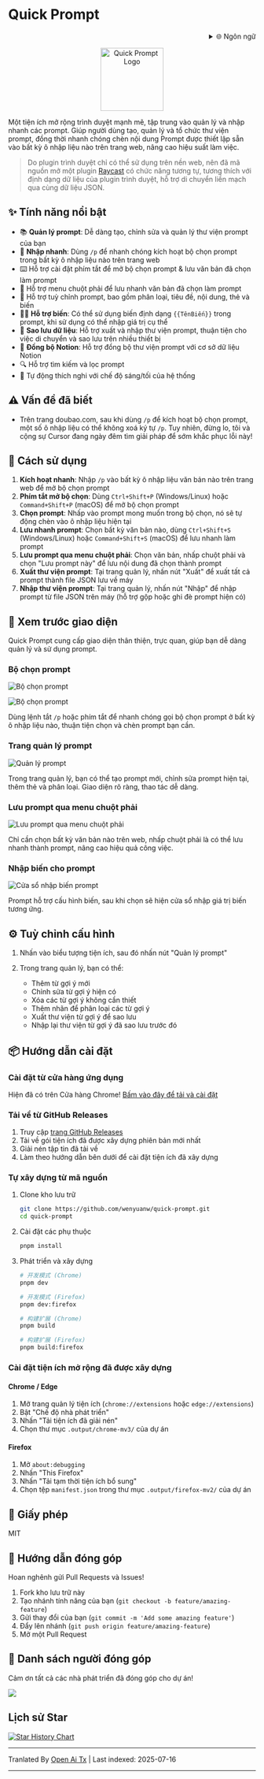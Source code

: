 # Quick Prompt

<div align="right">
  <details>
    <summary >🌐 Ngôn ngữ</summary>
    <div>
      <div align="center">
        <a href="https://openaitx.github.io/view.html?user=wenyuanw&project=quick-prompt&lang=en">English</a>
        | <a href="https://openaitx.github.io/view.html?user=wenyuanw&project=quick-prompt&lang=zh-CN">简体中文</a>
        | <a href="https://openaitx.github.io/view.html?user=wenyuanw&project=quick-prompt&lang=zh-TW">繁體中文</a>
        | <a href="https://openaitx.github.io/view.html?user=wenyuanw&project=quick-prompt&lang=ja">日本語</a>
        | <a href="https://openaitx.github.io/view.html?user=wenyuanw&project=quick-prompt&lang=ko">한국어</a>
        | <a href="https://openaitx.github.io/view.html?user=wenyuanw&project=quick-prompt&lang=hi">हिन्दी</a>
        | <a href="https://openaitx.github.io/view.html?user=wenyuanw&project=quick-prompt&lang=th">ไทย</a>
        | <a href="https://openaitx.github.io/view.html?user=wenyuanw&project=quick-prompt&lang=fr">Français</a>
        | <a href="https://openaitx.github.io/view.html?user=wenyuanw&project=quick-prompt&lang=de">Deutsch</a>
        | <a href="https://openaitx.github.io/view.html?user=wenyuanw&project=quick-prompt&lang=es">Español</a>
        | <a href="https://openaitx.github.io/view.html?user=wenyuanw&project=quick-prompt&lang=it">Itapano</a>
        | <a href="https://openaitx.github.io/view.html?user=wenyuanw&project=quick-prompt&lang=ru">Русский</a>
        | <a href="https://openaitx.github.io/view.html?user=wenyuanw&project=quick-prompt&lang=pt">Português</a>
        | <a href="https://openaitx.github.io/view.html?user=wenyuanw&project=quick-prompt&lang=nl">Nederlands</a>
        | <a href="https://openaitx.github.io/view.html?user=wenyuanw&project=quick-prompt&lang=pl">Polski</a>
        | <a href="https://openaitx.github.io/view.html?user=wenyuanw&project=quick-prompt&lang=ar">العربية</a>
        | <a href="https://openaitx.github.io/view.html?user=wenyuanw&project=quick-prompt&lang=fa">فارسی</a>
        | <a href="https://openaitx.github.io/view.html?user=wenyuanw&project=quick-prompt&lang=tr">Türkçe</a>
        | <a href="https://openaitx.github.io/view.html?user=wenyuanw&project=quick-prompt&lang=vi">Tiếng Việt</a>
        | <a href="https://openaitx.github.io/view.html?user=wenyuanw&project=quick-prompt&lang=id">Bahasa Indonesia</a>
      </div>
    </div>
  </details>
</div>

<p align="center">
  <img src="https://raw.githubusercontent.com/wenyuanw/quick-prompt/main/./assets/icon.png" alt="Quick Prompt Logo" width="128" style="background: transparent;">
</p>

Một tiện ích mở rộng trình duyệt mạnh mẽ, tập trung vào quản lý và nhập nhanh các prompt. Giúp người dùng tạo, quản lý và tổ chức thư viện prompt, đồng thời nhanh chóng chèn nội dung Prompt được thiết lập sẵn vào bất kỳ ô nhập liệu nào trên trang web, nâng cao hiệu suất làm việc.

> Do plugin trình duyệt chỉ có thể sử dụng trên nền web, nên đã mã nguồn mở một plugin [Raycast](https://github.com/wenyuanw/quick-prompt-raycast) có chức năng tương tự, tương thích với định dạng dữ liệu của plugin trình duyệt, hỗ trợ di chuyển liền mạch qua cùng dữ liệu JSON.

## ✨ Tính năng nổi bật

- 📚 **Quản lý prompt**: Dễ dàng tạo, chỉnh sửa và quản lý thư viện prompt của bạn
- 🚀 **Nhập nhanh**: Dùng `/p` để nhanh chóng kích hoạt bộ chọn prompt trong bất kỳ ô nhập liệu nào trên trang web
- ⌨️ Hỗ trợ cài đặt phím tắt để mở bộ chọn prompt & lưu văn bản đã chọn làm prompt
- 📑 Hỗ trợ menu chuột phải để lưu nhanh văn bản đã chọn làm prompt
- 🎯 Hỗ trợ tuỳ chỉnh prompt, bao gồm phân loại, tiêu đề, nội dung, thẻ và biến
- 🧑‍💻 **Hỗ trợ biến**: Có thể sử dụng biến định dạng `{{TênBiến}}` trong prompt, khi sử dụng có thể nhập giá trị cụ thể
- 💾 **Sao lưu dữ liệu**: Hỗ trợ xuất và nhập thư viện prompt, thuận tiện cho việc di chuyển và sao lưu trên nhiều thiết bị
- 🔗 **Đồng bộ Notion**: Hỗ trợ đồng bộ thư viện prompt với cơ sở dữ liệu Notion
- 🔍 Hỗ trợ tìm kiếm và lọc prompt
- 🌙 Tự động thích nghi với chế độ sáng/tối của hệ thống

## ⚠️ Vấn đề đã biết

- Trên trang doubao.com, sau khi dùng `/p` để kích hoạt bộ chọn prompt, một số ô nhập liệu có thể không xoá ký tự `/p`. Tuy nhiên, đừng lo, tôi và cộng sự Cursor đang ngày đêm tìm giải pháp để sớm khắc phục lỗi này!

## 🚀 Cách sử dụng

1. **Kích hoạt nhanh**: Nhập `/p` vào bất kỳ ô nhập liệu văn bản nào trên trang web để mở bộ chọn prompt
2. **Phím tắt mở bộ chọn**: Dùng `Ctrl+Shift+P` (Windows/Linux) hoặc `Command+Shift+P` (macOS) để mở bộ chọn prompt
3. **Chọn prompt**: Nhấp vào prompt mong muốn trong bộ chọn, nó sẽ tự động chèn vào ô nhập liệu hiện tại
4. **Lưu nhanh prompt**: Chọn bất kỳ văn bản nào, dùng `Ctrl+Shift+S` (Windows/Linux) hoặc `Command+Shift+S` (macOS) để lưu nhanh làm prompt
5. **Lưu prompt qua menu chuột phải**: Chọn văn bản, nhấp chuột phải và chọn "Lưu prompt này" để lưu nội dung đã chọn thành prompt
6. **Xuất thư viện prompt**: Tại trang quản lý, nhấn nút "Xuất" để xuất tất cả prompt thành file JSON lưu về máy
7. **Nhập thư viện prompt**: Tại trang quản lý, nhấn nút "Nhập" để nhập prompt từ file JSON trên máy (hỗ trợ gộp hoặc ghi đè prompt hiện có)

## 📸 Xem trước giao diện

Quick Prompt cung cấp giao diện thân thiện, trực quan, giúp bạn dễ dàng quản lý và sử dụng prompt.

### Bộ chọn prompt

![Bộ chọn prompt](https://github.com/user-attachments/assets/41b9897c-d701-4ff0-97f7-2f1754f570a8)

![Bộ chọn prompt](https://github.com/user-attachments/assets/22d9d30c-b4c3-4e34-a0a0-8ef51e2cb942)

Dùng lệnh tắt `/p` hoặc phím tắt để nhanh chóng gọi bộ chọn prompt ở bất kỳ ô nhập liệu nào, thuận tiện chọn và chèn prompt bạn cần.

### Trang quản lý prompt

![Quản lý prompt](https://github.com/user-attachments/assets/371ae51e-1cee-4a66-a2a5-cca017396872)

Trong trang quản lý, bạn có thể tạo prompt mới, chỉnh sửa prompt hiện tại, thêm thẻ và phân loại. Giao diện rõ ràng, thao tác dễ dàng.

### Lưu prompt qua menu chuột phải

![Lưu prompt qua menu chuột phải](https://github.com/user-attachments/assets/17fc3bfd-3fa4-4b0b-ae1a-5cfd0b62be2e)

Chỉ cần chọn bất kỳ văn bản nào trên web, nhấp chuột phải là có thể lưu nhanh thành prompt, nâng cao hiệu quả công việc.

### Nhập biến cho prompt

![Cửa sổ nhập biến prompt](https://github.com/user-attachments/assets/c91c1156-983a-454d-aad0-5698b0291b9b)

Prompt hỗ trợ cấu hình biến, sau khi chọn sẽ hiện cửa sổ nhập giá trị biến tương ứng.

## ⚙️ Tuỳ chỉnh cấu hình

1. Nhấn vào biểu tượng tiện ích, sau đó nhấn nút "Quản lý prompt"

2. Trong trang quản lý, bạn có thể:
   - Thêm từ gợi ý mới
   - Chỉnh sửa từ gợi ý hiện có
   - Xóa các từ gợi ý không cần thiết
   - Thêm nhãn để phân loại các từ gợi ý
   - Xuất thư viện từ gợi ý để sao lưu
   - Nhập lại thư viện từ gợi ý đã sao lưu trước đó

## 📦 Hướng dẫn cài đặt

### Cài đặt từ cửa hàng ứng dụng

Hiện đã có trên Cửa hàng Chrome! [Bấm vào đây để tải và cài đặt](https://chromewebstore.google.com/detail/quick-prompt/hnjamiaoicaepbkhdoknhhcedjdocpkd)

### Tải về từ GitHub Releases

1. Truy cập [trang GitHub Releases](https://github.com/wenyuanw/quick-prompt/releases)
2. Tải về gói tiện ích đã được xây dựng phiên bản mới nhất
3. Giải nén tập tin đã tải về
4. Làm theo hướng dẫn bên dưới để cài đặt tiện ích đã xây dựng

### Tự xây dựng từ mã nguồn

1. Clone kho lưu trữ
   ```bash
   git clone https://github.com/wenyuanw/quick-prompt.git
   cd quick-prompt
   ```
2. Cài đặt các phụ thuộc
   ```bash
   pnpm install
   ```
3. Phát triển và xây dựng

   ```bash
   # 开发模式 (Chrome)
   pnpm dev
   
   # 开发模式 (Firefox)
   pnpm dev:firefox
   
   # 构建扩展 (Chrome)
   pnpm build
   
   # 构建扩展 (Firefox)
   pnpm build:firefox
   ```
### Cài đặt tiện ích mở rộng đã được xây dựng

#### Chrome / Edge
1. Mở trang quản lý tiện ích (`chrome://extensions` hoặc `edge://extensions`)
2. Bật "Chế độ nhà phát triển"
3. Nhấn "Tải tiện ích đã giải nén"
4. Chọn thư mục `.output/chrome-mv3/` của dự án

#### Firefox
1. Mở `about:debugging`
2. Nhấn "This Firefox"
3. Nhấn "Tải tạm thời tiện ích bổ sung"
4. Chọn tệp `manifest.json` trong thư mục `.output/firefox-mv2/` của dự án

## 📄 Giấy phép

MIT

## 🤝 Hướng dẫn đóng góp

Hoan nghênh gửi Pull Requests và Issues!

1. Fork kho lưu trữ này
2. Tạo nhánh tính năng của bạn (`git checkout -b feature/amazing-feature`)
3. Gửi thay đổi của bạn (`git commit -m 'Add some amazing feature'`)
4. Đẩy lên nhánh (`git push origin feature/amazing-feature`)
5. Mở một Pull Request

## 👏 Danh sách người đóng góp

Cảm ơn tất cả các nhà phát triển đã đóng góp cho dự án!

<a href="https://github.com/wenyuanw/quick-prompt/graphs/contributors">
  <img src="https://contrib.rocks/image?repo=wenyuanw/quick-prompt" />
</a>


## Lịch sử Star

[![Star History Chart](https://api.star-history.com/svg?repos=wenyuanw/quick-prompt&type=Date)](https://www.star-history.com/#wenyuanw/quick-prompt&Date)



---

Tranlated By [Open Ai Tx](https://github.com/OpenAiTx/OpenAiTx) | Last indexed: 2025-07-16

---